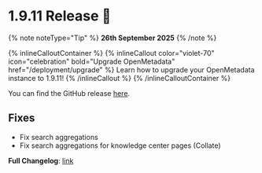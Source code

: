 # 1.9.11 Release 🎉

{% note noteType="Tip" %}
**26th September 2025**
{% /note %}

{% inlineCalloutContainer %}
{% inlineCallout
color="violet-70"
icon="celebration"
bold="Upgrade OpenMetadata"
href="/deployment/upgrade" %}
Learn how to upgrade your OpenMetadata instance to 1.9.11!
{% /inlineCallout %}
{% /inlineCalloutContainer %}

You can find the GitHub release [here](https://github.com/open-metadata/OpenMetadata/releases/tag/1.9.11-release).

## Fixes

- Fix search aggregations
- Fix search aggregations for knowledge center pages (Collate)

**Full Changelog**: [link](https://github.com/open-metadata/OpenMetadata/compare/1.9.10-release...1.9.11-release)
